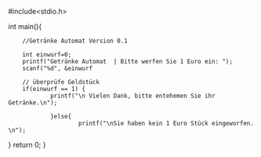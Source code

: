 #include<stdio.h>

int main(){

        //Getränke Automat Version 0.1

        int einwurf=0;
        printf("Getränke Automat  | Bitte werfen Sie 1 Euro ein: ");
        scanf("%d", &einwurf

        // überprüfe Geldstück
        if(einwurf == 1) {
                printf("\n Vielen Dank, bitte entehemen Sie ihr Getränke.\n");

                }else{
                        printf("\nSie haben kein 1 Euro Stück eingeworfen. \n");
}
return 0;
}
